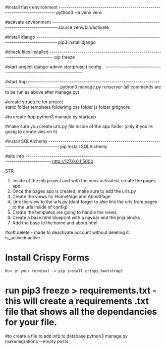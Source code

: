 #install flask environment ----------------------------------------------------------------------------
python3 -m venv venv

#activate environment --------------------------------------------------------------------------------
source venv/bin/activate

#install django ----------------------------------------------------------------------------------------
pip3 install django

#check files installed --------------------------------------------------------------------------------
pip freeze

#start project
django-admin startproject config . -------------------------------------------------------------------

#start App ---------------------------------------------------------------------------------------------
python3 manage.py runserver
(all commands are to be run as above after manage.py)

#create structure for project  
 static folder
templates folderimg
css folder
js folder
gitignore

#to create App
python3 manage.py startapp <name of app>

#make sure you create urls.py file inside of the app folder (only if you're going to create vies on it)

#install SQLAlchemy -----------------------------------------------------------------------------------
pip install SQLAlchemy

#site info -------------------------------------------------------------------------------------------
http://127.0.0.1:5000

STR:

1. Inside of the mb project and with the venv activated, create the pages app
2. Once the pages app is created, make sure to add the urls.py
3. Create the views for HomePage and AboutPage
4. Link the view to the urls.py (dont forget to also link the urls from pages to the urls inside of config)
5. Create the templates are going to handle the views.
6. Create a base.html blueprint with a navbar and the jinja blocks
7. Add the base to the home and about.html

#soft delete - made to deactivate account without deleting it.
is_active:inactive

# Install Crispy Forms

    Run in your terminal -> pip install crispy_bootstrap5

# run pip3 freeze > requirements.txt - this will create a requirements .txt file that shows all the dependancies for your file.

#to create a file to add info to database
python3 manage.py makemigrations --empty posts
